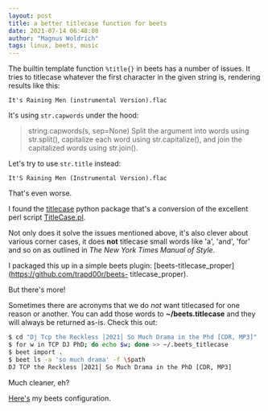 ```yaml
---
layout: post
title: a better titlecase function for beets
date: 2021-07-14 06:48:08
author: "Magnus Woldrich"
tags: linux, beets, music
---
```


The builtin template function `%title{}` in beets has a number of
issues. It tries to titlecase whatever the first character in the given
string is, rendering results like this:

`
It's Raining Men (instrumental Version).flac
`

It's using `str.capwords` under the hood:

> string.capwords(s, sep=None)
> Split the argument into words using str.split(), capitalize each word
> using str.capitalize(), and join the capitalized words using str.join().

Let's try to use `str.title` instead:

`
It'S Raining Men (Instrumental Version).flac
`

That's even worse.

I found the [titlecase](https://pypi.org/project/titlecase/) python
package that's a conversion of the excellent perl script
[TitleCase.pl](https://gist.github.com/gruber/9f9e8650d68b13ce4d78).

Not only does it solve the issues mentioned above, it's also clever
about various corner cases, it does **not** titlecase small words like
'a', 'and', 'for' and so on as outlined in _The New York Times Manual of Style_.

I packaged this up in a simple beets plugin: [beets-titlecase_proper](https://github.com/trapd00r/beets-
titlecase_proper).

But there's more!

Sometimes there are acronyms that we do *not* want titlecased for one
reason or another. You can add those words to **~/beets.titlecase** and
they will always be returned as-is. Check this out:

```bash
$ cd "Dj Tcp the Reckless │2021│ So Much Drama in the Phd [CDR, MP3]"
$ for w in TCP DJ PhD; do echo $w; done >> ~/.beets_titlecase
$ beet import .
$ beet ls -a 'so much drama' -f \$path
DJ TCP the Reckless │2021│ So Much Drama in the PhD [CDR, MP3]
```

Much cleaner, eh?

[Here's](https://github.com/trapd00r/configs/blob/master/beets/config.yaml) my beets configuration.
